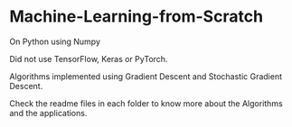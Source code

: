 # Machine-Learning-from-Scratch
On Python using Numpy

Did not use TensorFlow, Keras or PyTorch.

Algorithms implemented using Gradient Descent and Stochastic Gradient Descent.

Check the readme files in each folder to know more about the Algorithms and the applications.
